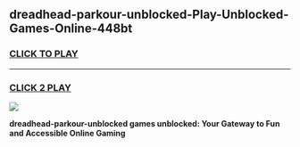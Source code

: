 
## dreadhead-parkour-unblocked-Play-Unblocked-Games-Online-448bt
<h3>
<a href="https://premium76.site?title=dreadhead-parkour-unblocked&ref=25A">CLICK TO PLAY</a></h3>
<hr>

<h3>
<a href="https://premium76.site?title=dreadhead-parkour-unblocked&ref=25A">CLICK 2 PLAY</a>
  
</h3>

<a href="https://premium76.site?title=dreadhead-parkour-unblocked&ref=25A"><img src="https://clearcache.store/games.png"></a>


**dreadhead-parkour-unblocked games unblocked: Your Gateway to Fun and Accessible Online Gaming**
